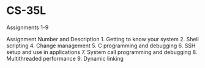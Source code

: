# CS-35L
Assignments 1-9

Assignment Number and Description
	1. Getting to know your system
	2. Shell scripting
	4. Change management
	5. C programming and debugging
	6. SSH setup and use in applications
	7. System call programming and debugging
	8. Multithreaded performance
	9. Dynamic linking
